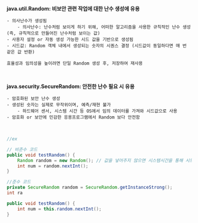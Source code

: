 **java.util.Random: 비보안 관련 작업에 대한 난수 생성에 유용**

```
- 의사난수가 생성됨
    - 의사난수: 난수처럼 보이게 하기 위해, 어떠한 알고리즘을 사용한 규칙적인 난수 생성 (즉, 규칙적으로 만들어진 난수처럼 보이는 값)
- 사용자 설정 or 자동 생성 가능한 시드 값을 기반으로 생성됨
- 시드값: Random 객체 내에서 생성되는 숫자의 시퀀스 결정 (시드값이 동일하다면 매 번 같은 값 반환)

효율성과 임의성을 높이려면 단일 Random 생성 후, 저장하여 재사용
```

<br>

**java.security.SecureRandom: 안전한 난수 필요 시 유용**
```
- 암호화된 보안 난수 생성
- 생성된 숫자는 실제로 무작위이며, 예측/재현 불가
    - 하드웨어 센서, 시스템 시간 등 OS에서 임의 데이터를 가져와 시드값으로 사용
- 암호화 or 보안에 민감한 응용프로그램에서 Random 보다 안전함
```

<br>

```java
//ex

// 비준수 코드
public void testRandom() {
    Random random = new Random(); // 값을 넣어주지 않으면 시스템시간을 통해 시드 결정, seed = System.nanoTime()
    int num = random.nextInt();
}

//준수 코드
private SecureRandom random = SecureRandom.getInstanceStrong();
int ra

public void testRandom() {
    int num = this.random.nextInt();    
}
```